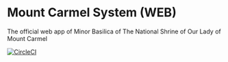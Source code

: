 # Mount Carmel System (WEB)
The official web app of Minor Basilica of The National Shrine of Our Lady of Mount Carmel

[![CircleCI](https://circleci.com/gh/bicolresearch/mtcarmel.web/tree/master.svg?style=svg)](https://circleci.com/gh/bicolresearch/mtcarmel.web/tree/master)
